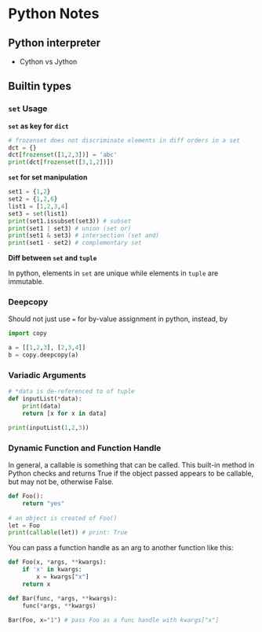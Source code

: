 # Python Notes

## Python interpreter

* Cython vs Jython

## Builtin types

### `set` Usage

**`set` as key for `dict`**
```python
# frozenset does not discriminate elements in diff orders in a set
dct = {}
dct[frozenset([1,2,3])] = 'abc'
print(dct[frozenset([3,1,2])])
```

**`set` for set manipulation**
```python
set1 = {1,2}
set2 = {1,2,6}
list1 = [1,2,3,4]
set3 = set(list1)
print(set1.issubset(set3)) # subset
print(set1 | set3) # union (set or)
print(set1 & set3) # intersection (set and)
print(set1 - set2) # complementary set
```
**Diff between `set` and `tuple`**

In python, elements in `set` are unique while elements in `tuple` are immutable.

### Deepcopy

Should not just use `=` for by-value assignment in python, instead, by
```python
import copy

a = [[1,2,3], [2,3,4]]
b = copy.deepcopy(a)
```

### Variadic Arguments

```python
# *data is de-referenced to of tuple
def inputList(*data):
    print(data)
    return [x for x in data]

print(inputList(1,2,3))
```

### Dynamic Function and Function Handle

In general, a callable is something that can be called. This built-in method in Python checks and returns True if the object passed appears to be callable, but may not be, otherwise False.
```py
def Foo():
    return "yes"
  
# an object is created of Foo()
let = Foo
print(callable(let)) # print: True
```

You can pass a function handle as an arg to another function like this:
```py
def Foo(x, *args, **kwargs):
    if 'x' in kwargs:
        x = kwargs["x"]
    return x

def Bar(func, *args, **kwargs):
    func(*args, **kwargs)

Bar(Foo, x="1") # pass Foo as a func handle with kwargs["x"]
```